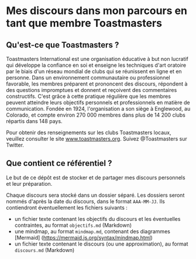 # Mes discours dans mon parcours en tant que membre Toastmasters

## Qu'est-ce que Toastmasters ?

Toastmasters International est une organisation éducative à but non lucratif qui développe la confiance en soi et enseigne les techniques d'art oratoire par le biais d'un réseau mondial de clubs qui se réunissent en ligne et en personne.
Dans un environnement communautaire ou professionnel favorable, les membres préparent et prononcent des discours, répondent à des questions impromptues et donnent et reçoivent des commentaires constructifs. C'est grâce à cette pratique régulière que les membres peuvent atteindre leurs objectifs personnels et professionnels en matière de communication. Fondée en 1924, l'organisation a son siège à Englewood, au Colorado, et compte environ 270 000 membres dans plus de 14 200 clubs répartis dans 148 pays.

Pour obtenir des renseignements sur les clubs Toastmasters locaux, veuillez consulter le site www.toastmasters.org. Suivez @Toastmasters sur Twitter.

## Que contient ce référentiel ?

Le but de ce dépôt est de stocker et de partager mes discours personnels et leur préparation.

Chaque discours sera stocké dans un dossier séparé. Les dossiers seront nommés d'après la date du discours, dans le format `AAA-MM-JJ`. Ils contiendront éventuellement les fichiers suivants :

- un fichier texte contenant les objectifs du discours et les éventuelles contraintes, au format `objectifs.md` (Markdown)
- une mindmap, au format `mindmap.md`, contenant des diagrammes [Mermaid] (https://mermaid.js.org/syntax/mindmap.html)
- un fichier texte contenant le discours (ou une approximation), au format `discours.md` (Markdown)
